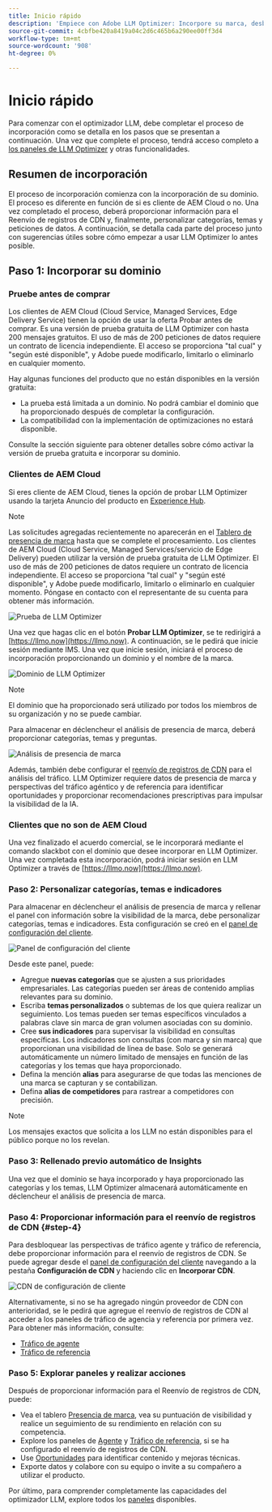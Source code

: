 ```yaml
---
title: Inicio rápido
description: 'Empiece con Adobe LLM Optimizer: Incorpore su marca, desbloquee las perspectivas de visibilidad de la IA y explore los paneles para mejorar el rendimiento de la búsqueda.'
source-git-commit: 4cbfbe420a8419a04c2d6c465b6a290ee00ff3d4
workflow-type: tm+mt
source-wordcount: '908'
ht-degree: 0%

---
```



# Inicio rápido

Para comenzar con el optimizador LLM, debe completar el proceso de incorporación como se detalla en los pasos que se presentan a continuación. Una vez que complete el proceso, tendrá acceso completo a [los paneles de LLM Optimizer](/help/dashboards/dashboards-overview.md) y otras funcionalidades.

## Resumen de incorporación

El proceso de incorporación comienza con la incorporación de su dominio. El proceso es diferente en función de si es cliente de AEM Cloud o no. Una vez completado el proceso, deberá proporcionar información para el Reenvío de registros de CDN y, finalmente, personalizar categorías, temas y peticiones de datos. A continuación, se detalla cada parte del proceso junto con sugerencias útiles sobre cómo empezar a usar LLM Optimizer lo antes posible.

## Paso 1: Incorporar su dominio

### Pruebe antes de comprar

Los clientes de AEM Cloud (Cloud Service, Managed Services, Edge Delivery Service) tienen la opción de usar la oferta Probar antes de comprar. Es una versión de prueba gratuita de LLM Optimizer con hasta 200 mensajes gratuitos. El uso de más de 200 peticiones de datos requiere un contrato de licencia independiente. El acceso se proporciona &quot;tal cual&quot; y &quot;según esté disponible&quot;, y Adobe puede modificarlo, limitarlo o eliminarlo en cualquier momento.

Hay algunas funciones del producto que no están disponibles en la versión gratuita:

* La prueba está limitada a un dominio. No podrá cambiar el dominio que ha proporcionado después de completar la configuración.
* La compatibilidad con la implementación de optimizaciones no estará disponible.

Consulte la sección siguiente para obtener detalles sobre cómo activar la versión de prueba gratuita e incorporar su dominio.

### Clientes de AEM Cloud

Si eres cliente de AEM Cloud, tienes la opción de probar LLM Optimizer usando la tarjeta Anuncio del producto en [Experience Hub](https://experienceleague.adobe.com/en/docs/experience-manager-cloud-service/content/experience-hub/experience-hub).

>[!NOTE]
>Las solicitudes agregadas recientemente no aparecerán en el [Tablero de presencia de marca](/help/dashboards/brand-presence.md) hasta que se complete el procesamiento. Los clientes de AEM Cloud (Cloud Service, Managed Services/servicio de Edge Delivery) pueden utilizar la versión de prueba gratuita de LLM Optimizer. El uso de más de 200 peticiones de datos requiere un contrato de licencia independiente. El acceso se proporciona &quot;tal cual&quot; y &quot;según esté disponible&quot;, y Adobe puede modificarlo, limitarlo o eliminarlo en cualquier momento. Póngase en contacto con el representante de su cuenta para obtener más información.

![Prueba de LLM Optimizer](/help/overview/assets/llm-trial.png)

Una vez que hagas clic en el botón **Probar LLM Optimizer**, se te redirigirá a [https://llmo.now](https://llmo.now). A continuación, se le pedirá que inicie sesión mediante IMS. Una vez que inicie sesión, iniciará el proceso de incorporación proporcionando un dominio y el nombre de la marca.

![Dominio de LLM Optimizer](/help/overview/assets/domain.png)

>[!NOTE]
>El dominio que ha proporcionado será utilizado por todos los miembros de su organización y no se puede cambiar.

Para almacenar en déclencheur el análisis de presencia de marca, deberá proporcionar categorías, temas y preguntas.

![Análisis de presencia de marca](/help/overview/assets/bp-analysis.png)

Además, también debe configurar el [reenvío de registros de CDN](#step-4) para el análisis del tráfico. LLM Optimizer requiere datos de presencia de marca y perspectivas del tráfico agéntico y de referencia para identificar oportunidades y proporcionar recomendaciones prescriptivas para impulsar la visibilidad de la IA.

### Clientes que no son de AEM Cloud

Una vez finalizado el acuerdo comercial, se le incorporará mediante el comando slackbot con el dominio que desee incorporar en LLM Optimizer. Una vez completada esta incorporación, podrá iniciar sesión en LLM Optimizer a través de [https://llmo.now](https://llmo.now).

### Paso 2: Personalizar categorías, temas e indicadores

Para almacenar en déclencheur el análisis de presencia de marca y rellenar el panel con información sobre la visibilidad de la marca, debe personalizar categorías, temas e indicadores. Esta configuración se creó en el [panel de configuración del cliente](/help/dashboards/customer-configuration.md).

![Panel de configuración del cliente](/help/overview/assets/prompt-creation.png)

Desde este panel, puede:

* Agregue **nuevas categorías** que se ajusten a sus prioridades empresariales. Las categorías pueden ser áreas de contenido amplias relevantes para su dominio.
* Escriba **temas personalizados** o subtemas de los que quiera realizar un seguimiento. Los temas pueden ser temas específicos vinculados a palabras clave sin marca de gran volumen asociadas con su dominio.
* Cree **sus indicadores** para supervisar la visibilidad en consultas específicas. Los indicadores son consultas (con marca y sin marca) que proporcionan una visibilidad de línea de base. Solo se generará automáticamente un número limitado de mensajes en función de las categorías y los temas que haya proporcionado.
* Defina la mención **alias** para asegurarse de que todas las menciones de una marca se capturan y se contabilizan.
* Defina **alias de competidores** para rastrear a competidores con precisión.

>[!NOTE]
>Los mensajes exactos que solicita a los LLM no están disponibles para el público porque no los revelan.

### Paso 3: Rellenado previo automático de Insights

Una vez que el dominio se haya incorporado y haya proporcionado las categorías y los temas, LLM Optimizer almacenará automáticamente en déclencheur el análisis de presencia de marca.

### Paso 4: Proporcionar información para el reenvío de registros de CDN {#step-4}

Para desbloquear las perspectivas de tráfico agente y tráfico de referencia, debe proporcionar información para el reenvío de registros de CDN. Se puede agregar desde el [panel de configuración del cliente](/help/dashboards/customer-configuration.md) navegando a la pestaña **Configuración de CDN** y haciendo clic en **Incorporar CDN**.

![CDN de configuración de cliente](/help/overview/assets/cc-cdn.png)

Alternativamente, si no se ha agregado ningún proveedor de CDN con anterioridad, se le pedirá que agregue el reenvío de registros de CDN al acceder a los paneles de tráfico de agencia y referencia por primera vez. Para obtener más información, consulte:

* [Tráfico de agente](/help/dashboards/agentic-traffic.md#cdn-setup)
* [Tráfico de referencia](/help/dashboards/referral-traffic.md#setup#setup)

### Paso 5: Explorar paneles y realizar acciones

Después de proporcionar información para el Reenvío de registros de CDN, puede:

* Vea el tablero [Presencia de marca](/help/dashboards/brand-presence.md), vea su puntuación de visibilidad y realice un seguimiento de su rendimiento en relación con su competencia.
* Explore los paneles de [Agente](/help/dashboards/agentic-traffic.md) y [Tráfico de referencia](/help/dashboards/referral-traffic.md), si se ha configurado el reenvío de registros de CDN.
* Use [Oportunidades](/help/dashboards/opportunities.md) para identificar contenido y mejoras técnicas.
* Exporte datos y colabore con su equipo o invite a su compañero a utilizar el producto.

Por último, para comprender completamente las capacidades del optimizador LLM, explore todos los [paneles](/help/dashboards/dashboards-overview.md) disponibles.
